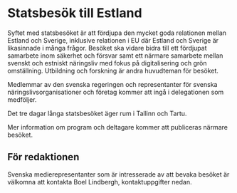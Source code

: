 # Statsbesök till Estland

Syftet med statsbesöket är att fördjupa den mycket goda relationen mellan Estland och Sverige, inklusive relationen i EU där Estland och Sverige är likasinnade i många frågor. Besöket ska vidare bidra till ett fördjupat samarbete inom säkerhet och försvar samt ett närmare samarbete mellan svenskt och estniskt näringsliv med fokus på digitalisering och grön omställning. Utbildning och forskning är andra huvudteman för besöket.

Medlemmar av den svenska regeringen och representanter för svenska näringslivsorganisationer och företag kommer att ingå i delegationen som medföljer.

Det tre dagar långa statsbesöket äger rum i Tallinn och Tartu.

Mer information om program och deltagare kommer att publiceras närmare besöket.

## För redaktionen

Svenska medierepresentanter som är intresserade av att bevaka besöket är välkomna att kontakta Boel Lindbergh, kontaktuppgifter nedan.
